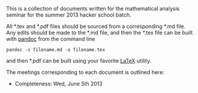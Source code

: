 This is a collection of documents written for the mathematical analysis seminar for the summer 2013 hacker school batch.

All *.tex and *.pdf files should be sourced from a corresponding *.md file. Any edits should be made to the *.md file, and then the *.tex file can be built with [pandoc](http://johnmacfarlane.net/pandoc/) from the command line

    pandoc -s filename.md -o filename.tex

and then *.pdf can be built using your favorite [LaTeX](http://www.latex-project.org/) utility.

The meetings corresponding to each document is outlined here:

- Completeness: Wed, June 5th 2013